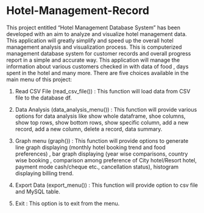 # Hotel-Management-Record

This project entitled “Hotel Management Database System” has been developed with an 
aim to analyze and visualize hotel management data. This application will greatly simplify 
and speed up the overall hotel management analysis and visualization process. This is 
computerized management database system for customer records and overall progress 
report in a simple and accurate way. This application will manage the information about 
various customers checked in with data of food , days spent in the hotel and many more.
There are five choices available in the main menu of this project:

1. Read CSV File (read_csv_file()) : This function will load data from CSV file to the 
database df.

2. Data Analysis (data_analysis_menu()) : This function will provide various options for 
data analysis like show whole dataframe, shoe columns, show top rows, show bottom 
rows, show specific column, add a new record, add a new column, delete a record, data 
summary.

3. Graph menu (graph()) : This function will provide options to generate line graph 
displaying (monthly hotel booking trend and food preferences) , bar graph displaying 
(year wise comparisons, country wise booking , comparison among preference of City 
hotel/Resort hotel, payment mode cash/cheque etc., cancellation status), histogram 
displaying billing trend.

4. Export Data (export_menu()) : This function will provide option to csv file and MySQL 
table.

5. Exit : This option is to exit from the menu.

